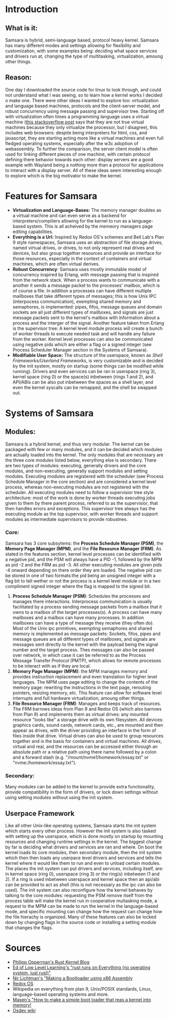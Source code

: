 # Introduction
## What is it:
Samsara is hybrid, semi-language based, protocol heavy kernel. Samsara has many different modes and settings allowing for flexibility and customization, with some examples being: deciding what space services and drivers run at, changing the type of multitasking, virtualization, amoung other things.
## Reason:
One day I downloaded the source code for linux to look through, and could not understand what I was seeing, so to learn how a kernel works I decided o make one. There were other ideas I wanted to explore too: virtualization and language based machines, protocols and the client-server model, and robust concurrency using message passing and supervisor tree. Starting off with virtualization often times a programming language uses a virtual machine \([this stackoverflow post](https://stackoverflow.com/questions/861422/is-java-virtual-really-a-virtual-machine-in-the-same-sense-as-my-vmw) says that they are not true virtual machines because they only virtualize the processor, but I disagree\), this includes web browsers: despite being interpreters for html, css, and javascript, they are starting acting more like a virtual machines and even full fledged operating systems, especially after the w3c adoption of webassembly. To further the comparison, the server client model is often used for linking different pieces of one machine, with certain protocol defining there behavior towards each other: display servers are a good example with Wayland being a nothing more than a protocol for applications to interact with a display server. All of these ideas seem interesting enough to explore which is the big motivator to make the kernel.

# Features for Samsara
- **Virtualization and Language-Bases:** The memory manager doubles as a virtual machine and can even serve as a backend for interpreters/compiliers allowing for the kernel to run as a language-based system. This is all acheived by the memeory managers page editing capabilities.
- **Everything is a Url:** Inspired by Redox OS's schemes and Bell Lab's Plan 9  style namespaces, Samsara uses an abstraction of file storage drives, named virtual drives, or drives, to not only represent real drives and devices, but also group together resources and provide an interface for those resources, especially in the context of containers and virtual machines, which are often virtual derives.
- **Robust Concurrency**: Samsara uses mostly immutable model of concurrency inspired by Erlang, with message passing that is inspired from the network stack. When a process wants to communicate with a another it sends a message packet to the processes' mailbox, which is of course a file. In addition a processes can have different multiple mailboxes that take different types of messages; this is how Unix IPC (interpocess communication), exempting shared memory and semaphores, is implemented: pipes, fifos, message queues and domain sockets are all just different types of mailboxes, and signals are just message packets sent to the kernel's mailbox with information about a process and the interger of the signal. Another feature taken from Erlang is the supervisor tree: A kernel level module process will create a bunch of worker threads to execute needed task and will handle any failure from the worker. Kernel level processes can also be communicated using negative pids which are either a flag or a signed integer (see Process Scheduler Manager section in the Systems of Samsara).
- **Modifiable User Space:** The structure of the userspace, known as *Shell Frameworks/Userland Frameworks*, is very customizable and is decided by the init system, mostly on startup (some things can be modified while running). Drivers and even services can be ran in userspace (ring 3), kernel space (ring 0) or the space(s) inbetween (rings 1 and 2), and API/ABIs can be also put inbetween the spaces as a shell layer, and even the kernel syscalls can be remapped, and the shell be swapped out.
# Systems of Samsara
## Modules:
Samsara is a hybrid kernel, and thus very modular. The kernel can be packaged with few or many modules, and it can be decided which modules are actually loaded into the kernel. The only modules that are necessary are the three core modules listed below, everything else is secondary. There are two types of modules: executing, generally drivers and the core modules, and non-executing, generally support modules and setting modules. Executing modules are registered with the scheduler (see Process Schedule Manager in the core section) and are considered a kernel level process, whereas non-executing modules are not registered with the scheduler. All executing modules need to follow a supervisior tree style architecture: most of the work is done by worker threads executing jobs given to them by there parent process, referred to as the supervisior, that then handles errors and exceptions. This supervisor tree always has the executing module as the top supervisor, with worker threads and support modules as intermediate supervisors to provide robustnes. 
### Core:
Samsara has 3 core subsytems: the **Process Schedule Manager (PSM)**, the **Memory Page Manager (MPM)**, and the **File Resource Manager (FRM)**. As stated in the features section, kernel level processes can be identified with a negative pid, and the PSM will always have a PID -1, followed by the MPM as pid -2 and the FRM as pid -3. All other executing modules are given pids -4 onward depending on there order they are loaded. The negative pid can be stored in one of two formats:the pid being an unsigned integer with a flag bit to tell wether or not the process is a kernel level module or in a two compliment signed integer where the flag is mapped to the signed bit. 
1. **Process Schedule Manager (PSM)**: Schedules the processes and manages there interactions. Interprocess communication is usually facilitated by a process sending message packets from a mailbox that it owns to a mailbox of the target processes(s). A process can have many mailboxes and a mailbox can have many processes. In addition mailboxes can have a type of message they receive (they often do). Most of the Unix ipc primitives, exempting semaphores and shared memory is implemented as message packets: Sockets, fifos, pipes and message queues are all different types of mailboxes, and signals are messages sent directly to the kernel with the payload being the signal number and the target process. Thes messages can also be passed over network, in which case it can be referred to as the Process Message Transfer Protocol (PMTP), which allows for remote processes to be interact with as if they are local.
2. **Memory Page Manager (MPM)**: the MPM manages memory and provides instruction replacement and even translation for higher level languages. The MPM uses page editing to change the contents of the memory page: rewriting the instructions in the text page, rerouting pointers, resizing memory, etc. This feature can allow for software level interrupts and full hardware virtualization, amoung other things.
3. **File Resource Manager (FRM)**: Manages and keeps track of resources. The FRM barrows ideas from Plan 9 and Redox OS (which also barrows from Plan 9) and implements them as virtual drives: any mounted resource "looks like" a storage drive with its own filesystem. All devices: graphics cards, sound cards, network cards, etc., are mounted and then appear as drives, with the driver providing an interface in the form of files inside that drive. Virtual drives can also be used to group resources together and is the basis for containers and virtual machines. All drives, virtual and real, and the resources can be accessed either through an absolute path or a relative path using there name followed by a colon and a forward slash (e.g. "/mount/nvme1/homework/essay.txt" or "nvme:/homework/essay.txt").
### Secondary:
Many modules can be added to the kernel to provide extra functionality, provide compatibility in the form of drivers, or lock down settings without using setting modules without using the init system.
## Userpace Framework
Like all other Unix-like operating systems, Samsara starts the init system which starts every other process. However the init system is also tasked with setting up the userspace, which is done mostly on startup by mounting resources and changing runtime settings in the kernel. The biggest change by far is deciding what drivers and services are ran and where. On boot the kernel loads its core modules, then secondary module, then the init system which then then loads any userpace level drivers and services and tells the kernel where it would like them to run and even to unload certain modules. The places the init system can put drivers and services, including itself, are: in kernel space (ring 0), userspace (ring 3) or the ring(s) inbetween (1 and 2). If a ring is used inbetween userspace and kernel space then an api/abi can be provided to act as shell (this is not necessary as the ipc can also be used). The init system can also reconfigure how the kernel behaves by talking to the core modules: requesting the PSM remove itself from the process table will make the kernel run in cooperative multasking mode, a request to the MPM can be made to run the kernel in the language-based mode, and specific mounting can change how the request can change how the file hierachy is organized. Many of these features can also be locked down by changing flags in the source code or installing a setting module that changes the flags.

# Sources
- [Philipp Opperman's Rust Kernel Blog](https://os.phil-opp.com/minimal-rust-kernel/)
- [Ed of Low Level Learning's "rust runs on Everything (no operating system, just rust)"](https://www.youtube.com/watch?v=jZT8APrzvc4&list=TLPQMDcwODIwMjTLmLbfX5NDPA&index=1)
- [Nir Lichtman's "Making a Bootloader using x86 Assembly](https://www.youtube.com/watch?v=xFrMXzKCXIc&list=TLPQMjcwODIwMjSPG5-G91fv2Q&index=3)
- [Redox OS](https://www.redox-os.org)
- Wikipedia on everything from plan 9, Unix/POSIX standards, Linux, language-based operating systems and more.
- [Masen's "How to make a simple boot loader that reas a kernel into memory!](https://www.youtube.com/watch?v=6gLHG0qZ8HA&t=368s)
- [Osdev wiki](https://wiki.osdev.org/Expanded_Main_Page)
